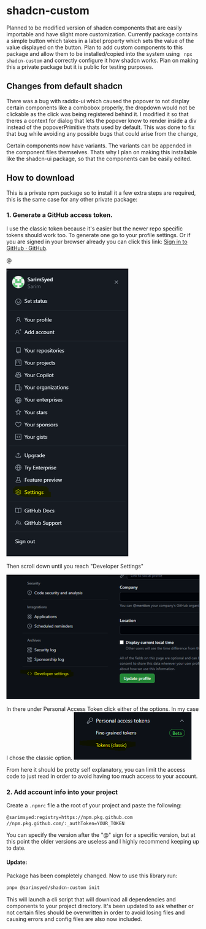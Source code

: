 # shadcn-custom

Planned to be modified version of shadcn components that are easily importable and have slight more customization. Currently package contains a simple button which takes in a label property which sets the value of the value displayed on the button. Plan to add custom components to this package and allow them to be installed/copied into the system using ``` npx shadcn-custom``` and correctly configure it how shadcn works. Plan on making this a private package but it is public for testing purposes.

## Changes from default shadcn

There was a bug with raddix-ui which caused the popover to not display certain components like a combobox properly, the dropdown would not be clickable as the click was being registered behind it. I modified it so that theres a context for dialog that lets the popover know to render inside a div instead of the popoverPrimitive thats used by default. This was done to fix that bug while avoiding any possible bugs that could arise from the change,

Certain components now have variants. The variants can be appended in the component files themselves. Thats why I plan on making this installable like the shadcn-ui package, so that the components can be easily edited.

## How to download

This is a private npm package so to install it a few extra steps are required, this is the same case for any other private package:

### 1. Generate a GitHub access token.

I use the classic token because it's easier but the newer repo specific tokens should work too. To generate one go to your profile settings. Or if you are signed in your browser already you can click this link: [Sign in to GitHub · GitHub](https://github.com/settings/profile). 

@

<img src="./imgs/1.png" title="github profile dropdown" alt="github profile dropdown screenshot" data-align="center">

Then scroll down until you reach "Developer Settings"

<img src="./imgs/2.png" title="github profile developer settings screenshot" alt="github profile developer settings screenshot" data-align="center">

In there under Personal Access Token click either of the options. In my case I chose the classic option.
<img src="./imgs/3.png" title="github tokens menu" alt="github tokens menu screenshot" data-align="center">

From here it should be pretty self explanatory, you can limit the access code to just read in order to avoid having too much access to your account.

### 2. Add account info into your project

Create a `.npmrc` file a the root of your project and paste the following:

```
@sarimsyed:registry=https://npm.pkg.github.com
//npm.pkg.github.com/:_authToken=YOUR_TOKEN
```

You can specify the version after the "@" sign for a specific version, but at this point the older versions are useless and I highly recommend keeping up to date. 

#### Update:

Package has been completely changed. Now to use this library run:

```bash
pnpx @sarimsyed/shadcn-custom init
```

This will launch a cli script that will download all dependencies and components to your project directory. It's been updated to ask whether or not certain files should be overwritten in order to avoid losing files and causing errors and config files are also now included.
